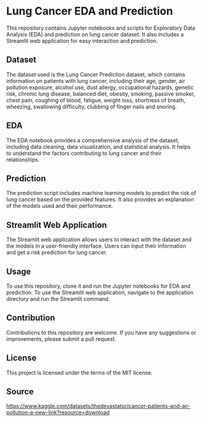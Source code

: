 # Lung Cancer EDA and Prediction

This repository contains Jupyter notebooks and scripts for Exploratory Data Analysis (EDA) and prediction on lung cancer dataset. It also includes a Streamlit web application for easy interaction and prediction.

## Dataset

The dataset used is the Lung Cancer Prediction dataset, which contains information on patients with lung cancer, including their age, gender, air pollution exposure, alcohol use, dust allergy, occupational hazards, genetic risk, chronic lung disease, balanced diet, obesity, smoking, passive smoker, chest pain, coughing of blood, fatigue, weight loss, shortness of breath, wheezing, swallowing difficulty, clubbing of finger nails and snoring.

## EDA

The EDA notebook provides a comprehensive analysis of the dataset, including data cleaning, data visualization, and statistical analysis. It helps to understand the factors contributing to lung cancer and their relationships.

## Prediction

The prediction script includes machine learning models to predict the risk of lung cancer based on the provided features. It also provides an explanation of the models used and their performance.

## Streamlit Web Application

The Streamlit web application allows users to interact with the dataset and the models in a user-friendly interface. Users can input their information and get a risk prediction for lung cancer.

## Usage

To use this repository, clone it and run the Jupyter notebooks for EDA and prediction. To use the Streamlit web application, navigate to the application directory and run the Streamlit command.

## Contribution

Contributions to this repository are welcome. If you have any suggestions or improvements, please submit a pull request.

## License

This project is licensed under the terms of the MIT license.

## Source
https://www.kaggle.com/datasets/thedevastator/cancer-patients-and-air-pollution-a-new-link?resource=download

